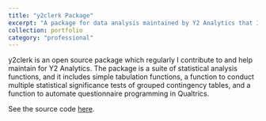 ```yaml
---
title: "y2clerk Package"
excerpt: "A package for data analysis maintained by Y2 Analytics that I contribute to"
collection: portfolio
category: "professional"
---
```


y2clerk is an open source package which regularly I contribute to and help maintain for Y2 Analytics. The package is a suite of statistical analysis functions, and it includes simple tabulation functions, a function to conduct multiple statistical significance tests of grouped contingency tables, and a function to automate questionnaire programming in Qualtrics.

See the source code [here](https://github.com/y2analytics/y2clerk).
